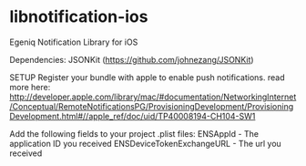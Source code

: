 libnotification-ios
===================

Egeniq Notification Library for iOS

Dependencies:
JSONKit (https://github.com/johnezang/JSONKit)


SETUP
Register your bundle with apple to enable push notifications. read more here: http://developer.apple.com/library/mac/#documentation/NetworkingInternet/Conceptual/RemoteNotificationsPG/ProvisioningDevelopment/ProvisioningDevelopment.html#//apple_ref/doc/uid/TP40008194-CH104-SW1

Add the following fields to your project .plist files:
ENSAppId 		  - The application ID you received
ENSDeviceTokenExchangeURL - The url you received